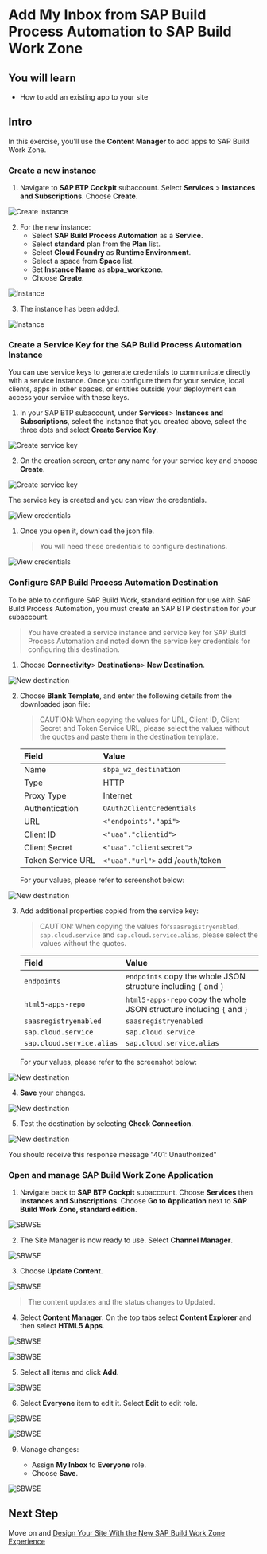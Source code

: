 # Add My Inbox from SAP Build Process Automation to SAP Build Work Zone

## You will learn
  - How to add an existing app to your site

## Intro
In this exercise, you'll use the **Content Manager** to add apps to SAP Build Work Zone.

### Create a new instance 

1.  Navigate to **SAP BTP Cockpit** subaccount. Select **Services** > **Instances and Subscriptions**. Choose **Create**.

  ![Create instance](014.png)  

2.  For the new instance:
    -  Select **SAP Build Process Automation** as a **Service**.
    -  Select **standard** plan from the **Plan** list.
    -  Select **Cloud Foundry** as **Runtime Environment**.
    -  Select a space from **Space** list.
    -  Set **Instance Name** as **sbpa_workzone**.
    -  Choose **Create**. 

  ![Instance](015.png)

3. The instance has been added.

  ![Instance](016b.png)



### Create a Service Key for the SAP Build Process Automation Instance

You can use service keys to generate credentials to communicate directly with a service instance. Once you configure them for your service, local clients, apps in other spaces, or entities outside your deployment can access your service with these keys.


1. In your SAP BTP subaccount, under **Services**> **Instances and Subscriptions**, select the instance that you created above, select the three dots and select **Create Service Key**.
   
  ![Create service key](016d.png)

2. On the creation screen, enter any name for your service key and choose **Create**.

  ![Create service key](016e.png)

The service key is created and you can view the credentials. 

  ![View credentials](016f.png)

1. Once you open it, download the json file.

    > You will need these credentials to configure destinations.

  ![View credentials](01.png)


### Configure SAP Build Process Automation Destination

To be able to configure SAP Build Work, standard edition for use with SAP Build Process Automation, you must create an SAP BTP destination for your subaccount.

> You have created a service instance and service key for SAP Build Process Automation and noted down the service key credentials for configuring this destination.

1. Choose **Connectivity**> **Destinations**> **New Destination**.

  ![New destination](01a.png)

2. Choose **Blank Template**, and enter the following details from the downloaded json file:

    > CAUTION: When copying the values for URL, Client ID, Client Secret and Token Service URL, please select the values without the quotes and paste them in the destination template. 

    |  **Field**    | **Value**
    |  :------------- | :-------------
    | Name      |  `sbpa_wz_destination`
    | Type       | HTTP
    | Proxy Type       | Internet
    | Authentication      | `OAuth2ClientCredentials`
    | URL      |    `<"endpoints"."api">`
    | Client ID       | `<"uaa"."clientid">`
    | Client Secret | `<"uaa"."clientsecret">`
    | Token Service URL | `<"uaa"."url">` add /`oauth`/token
    
    For your values, please refer to screenshot below:

  ![New destination](01b.png)


3. Add additional properties copied from the service key:

    > CAUTION: When copying the values for`saasregistryenabled`, `sap.cloud.service` and `sap.cloud.service.alias`, please select the values without the quotes.

    |  **Field**    | **Value**
    |  :------------- | :-------------
    |  `endpoints`        | `endpoints` copy the whole JSON structure including `{` and `}`
    |  `html5-apps-repo`       | `html5-apps-repo` copy the whole JSON structure including `{` and `}`
    |  `saasregistryenabled`        | `saasregistryenabled`
    |  `sap.cloud.service`        | `sap.cloud.service`
    |  `sap.cloud.service.alias`        | `sap.cloud.service.alias`

    For your values, please refer to the screenshot below:

  ![New destination](01c.png)

4. **Save** your changes.

  ![New destination](01d.png)

5. Test the destination by selecting **Check Connection**.

  ![New destination](01e.png)

You should receive this response message "401: Unauthorized"


### Open and manage SAP Build Work Zone Application

1.  Navigate back to **SAP BTP Cockpit** subaccount. Choose **Services** then **Instances and Subscriptions**. Choose **Go to Application** next to **SAP Build Work Zone, standard edition**.

  ![SBWSE](018.png) 

2. The Site Manager is now ready to use. Select **Channel Manager**.

  ![SBWSE](031.png)

3.  Choose **Update Content**.

  ![SBWSE](032.png)
    
  > The content updates and the status changes to Updated.

4.  Select **Content Manager**. On the top tabs select **Content Explorer** and then select **HTML5 Apps**.

  ![SBWSE](033.png)
    
  ![SBWSE](033b.png)

5.  Select all items and click **Add**.

  ![SBWSE](034.png)

6.  Select **Everyone** item to edit it. Select **Edit** to edit role.

  ![SBWSE](042.png)

  ![SBWSE](043.png)

9.  Manage changes:

    - Assign **My Inbox** to **Everyone** role.
    - Choose **Save**.

  ![SBWSE](044a.png)

## Next Step
Move on and [Design Your Site With the New SAP Build Work Zone Experience](/exercises/3_Build_Work_Zone/4_Design_Your_Site_With_the_New_SAP_Build_Work_Zone_Experience/cp-portal-cloud-foundry-spaces-pages.md)